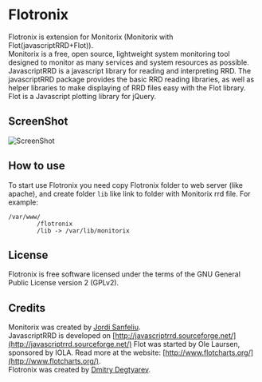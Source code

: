 Flotronix
=========
Flotronix is extension for Monitorix (Monitorix with Flot(javascriptRRD+Flot)).    
Monitorix is a free, open source, lightweight system monitoring tool designed to monitor as many services and system resources as possible.    
JavascriptRRD is a javascript library for reading and interpreting RRD. The javascriptRRD package provides the basic RRD reading libraries, as well as helper libraries to make displaying of RRD files easy with the Flot library.   
Flot is a Javascript plotting library for jQuery.

ScreenShot
----------
![ScreenShot](https://raw.github.com/degtyarev-dm/Flotronix/master/flotronix.png)

How to use
----------
To start use Flotronix you need copy Flotronix folder to web server (like apache), and create folder `lib` like link to folder with Monitorix rrd file.
For example:

	/var/www/
			/flotronix
			/lib -> /var/lib/monitorix

License
-------
Flotronix is free software licensed under the terms of the GNU General Public License version 2 (GPLv2).

Credits
-------
Monitorix was created by [Jordi Sanfeliu](http://www.fibranet.cat).   
JavascriptRRD is developed on [http://javascriptrrd.sourceforge.net/](http://javascriptrrd.sourceforge.net/)
Flot was started by Ole Laursen, sponsored by IOLA. Read more at the website: [http://www.flotcharts.org/](http://www.flotcharts.org/).   
Flotronix was created by [Dmitry Degtyarev](mailto:degtyarev.dm@gmail.com).
